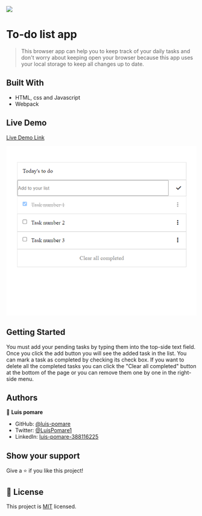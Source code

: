 ![](https://img.shields.io/badge/Microverse-blueviolet)

# To-do list app

> This browser app can help you to keep track of your daily tasks and don't worry about keeping open your browser because this app uses your local storage to keep all changes up to date.

## Built With

- HTML, css and Javascript
- Webpack

## Live Demo

[Live Demo Link](https://luis-pomare.github.io/toDoList/)

[<img src="app_screenshot.png">](https://luis-pomare.github.io/toDoList/)

## Getting Started

You must add your pending tasks by typing them into the top-side text field. Once you click the add button you will see the added task in the list.
You can mark a task as completed by checking its check box. If you want to delete all the completed tasks you can click the "Clear all completed" button at the bottom of the page or you can remove them one by one in the right-side menu.

## Authors

👤 **Luis pomare**

- GitHub: [@luis-pomare](https://github.com/luis-pomare)
- Twitter: [@LuisPomare1](https://twitter.com/LuisPomare1)
- LinkedIn: [luis-pomare-388116225](https://www.linkedin.com/in/luis-pomare-388116225/)

## Show your support

Give a ⭐️ if you like this project!

## 📝 License

This project is [MIT](./MIT.md) licensed.
